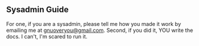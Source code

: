 ## Sysadmin Guide
For one, if you are a sysadmin, please tell me how you made it work by emailing me at [gnuoveryou@gmail.com](mailto:gnuoveryou@gmail.com). Second, if you did it, YOU write the docs. I can't, I'm scared to run it.
